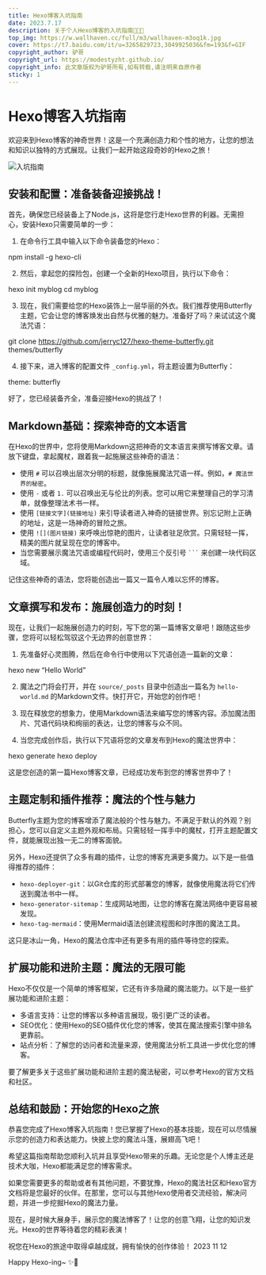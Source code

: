 ```yaml
---
title: Hexo博客入坑指南
date: 2023.7.17
description: 关于个人Hexo博客的入坑指南🤪🤪🤪
top_img: https://w.wallhaven.cc/full/m3/wallhaven-m3oq1k.jpg
cover: https://t7.baidu.com/it/u=3265829723,3049925036&fm=193&f=GIF
copyright_author: 驴哥
copyright_url: https://modestyzht.github.io/
copyright_info: 此文章版权为驴哥所有,如有转载,请注明来自原作者
sticky: 1
---
```


# Hexo博客入坑指南

欢迎来到Hexo博客的神奇世界！这是一个充满创造力和个性的地方，让您的想法和知识以独特的方式展现。让我们一起开始这段奇妙的Hexo之旅！

![入坑指南](https://gimg2.baidu.com/image_search/src=http%3A%2F%2Fss2.meipian.me%2Fusers%2F137250587%2Fd099130b40dd2c81de7a4610b14c916d.jpg%3Fmeipian-raw%2Fbucket%2Fivwen%2Fkey%2FdXNlcnMvMTM3MjUwNTg3L2QwOTkxMzBiNDBkZDJjODFkZTdhNDYxMGIxNGM5MTZkLmpwZw%3D%3D%2Fsign%2Fcf1931a6175a5bdda935fd68550341f9.jpg&refer=http%3A%2F%2Fss2.meipian.me&app=2002&size=f9999,10000&q=a80&n=0&g=0n&fmt=auto?sec=1692197227&t=147c93f626496c872a17dbea4c23ed02)

## 安装和配置：准备装备迎接挑战！

首先，确保您已经装备上了Node.js，这将是您行走Hexo世界的利器。无需担心，安装Hexo只需要简单的一步：

1. 在命令行工具中输入以下命令装备您的Hexo：

npm install -g hexo-cli


2. 然后，拿起您的探险包，创建一个全新的Hexo项目，执行以下命令：

hexo init myblog
cd myblog


3. 现在，我们需要给您的Hexo装饰上一层华丽的外衣。我们推荐使用Butterfly主题，它会让您的博客焕发出自然与优雅的魅力。准备好了吗？来试试这个魔法咒语：

git clone https://github.com/jerryc127/hexo-theme-butterfly.git themes/butterfly


4. 接下来，进入博客的配置文件 `_config.yml`，将主题设置为Butterfly：

theme: butterfly


好了，您已经装备齐全，准备迎接Hexo的挑战了！

## Markdown基础：探索神奇的文本语言

在Hexo的世界中，您将使用Markdown这把神奇的文本语言来撰写博客文章。请放下键盘，拿起魔杖，跟着我一起施展这些神奇的语法：

- 使用 `#` 可以召唤出层次分明的标题，就像施展魔法咒语一样。例如，`# 魔法世界的秘密`。
- 使用 `-` 或者 `1.` 可以召唤出无与伦比的列表。您可以用它来整理自己的学习清单，就像整理法术书一样。
- 使用 `[链接文字](链接地址)` 来引导读者进入神奇的链接世界。别忘记附上正确的地址，这是一场神奇的冒险之旅。
- 使用 `![](图片链接)` 来呼唤出惊艳的图片，让读者驻足欣赏。只需轻轻一挥，精美的图片就呈现在您的博客中。
- 当您需要展示魔法咒语或编程代码时，使用三个反引号 `` ``` `` 来创建一块代码区域。

记住这些神奇的语法，您将能创造出一篇又一篇令人难以忘怀的博客。

## 文章撰写和发布：施展创造力的时刻！

现在，让我们一起施展创造力的时刻，写下您的第一篇博客文章吧！跟随这些步骤，您将可以轻松驾驭这个无边界的创意世界：

1. 先准备好心灵图腾，然后在命令行中使用以下咒语创造一篇新的文章：

hexo new “Hello World”

2. 魔法之门将会打开，并在 `source/_posts` 目录中创造出一篇名为 `hello-world.md` 的Markdown文件。快打开它，开始您的创作吧！

3. 现在释放您的想象力，使用Markdown语法来编写您的博客内容。添加魔法图片、咒语代码块和绚丽的表达，让您的博客与众不同。

4. 当您完成创作后，执行以下咒语将您的文章发布到Hexo的魔法世界中：

hexo generate
hexo deploy


这是您创造的第一篇Hexo博客文章，已经成功发布到您的博客世界中了！

## 主题定制和插件推荐：魔法的个性与魅力

Butterfly主题为您的博客增添了魔法般的个性与魅力。不满足于默认的外观？别担心，您可以自定义主题外观和布局。只需轻轻一挥手中的魔杖，打开主题配置文件，就能展现出独一无二的博客面貌。

另外，Hexo还提供了众多有趣的插件，让您的博客充满更多魔力。以下是一些值得推荐的插件：

- `hexo-deployer-git`：以Git仓库的形式部署您的博客，就像使用魔法将它们传送到魔法书中一样。
- `hexo-generator-sitemap`：生成网站地图，让您的博客在魔法网络中更容易被发现。
- `hexo-tag-mermaid`：使用Mermaid语法创建流程图和时序图的魔法工具。

这只是冰山一角，Hexo的魔法仓库中还有更多有用的插件等待您的探索。

## 扩展功能和进阶主题：魔法的无限可能

Hexo不仅仅是一个简单的博客框架，它还有许多隐藏的魔法能力。以下是一些扩展功能和进阶主题：

- 多语言支持：让您的博客以多种语言展现，吸引更广泛的读者。
- SEO优化：使用Hexo的SEO插件优化您的博客，使其在魔法搜索引擎中排名更靠前。
- 站点分析：了解您的访问者和流量来源，使用魔法分析工具进一步优化您的博客。

要了解更多关于这些扩展功能和进阶主题的魔法秘密，可以参考Hexo的官方文档和社区。

## 总结和鼓励：开始您的Hexo之旅

恭喜您完成了Hexo博客入坑指南！您已掌握了Hexo的基本技能，现在可以尽情展示您的创造力和表达能力。快披上您的魔法斗篷，展翅高飞吧！

希望这篇指南帮助您顺利入坑并且享受Hexo带来的乐趣。无论您是个人博主还是技术大咖，Hexo都能满足您的博客需求。

如果您需要更多的帮助或者有其他问题，不要犹豫，Hexo的魔法社区和Hexo官方文档将是您最好的伙伴。在那里，您可以与其他Hexo使用者交流经验，解决问题，并进一步挖掘Hexo的魔法力量。

现在，是时候大展身手，展示您的魔法博客了！让您的创意飞翔，让您的知识发光。Hexo的世界等待着您的精彩表演！

祝您在Hexo的旅途中取得卓越成就，拥有愉快的创作体验！
2023 11 12

Happy Hexo-ing~ ✨🚀